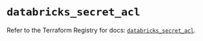 # `databricks_secret_acl`

Refer to the Terraform Registry for docs: [`databricks_secret_acl`](https://registry.terraform.io/providers/databricks/databricks/1.36.2/docs/resources/secret_acl).
